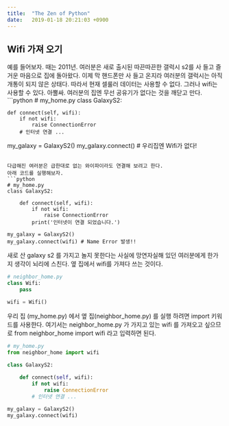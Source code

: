 ```yaml
---
title:  "The Zen of Python"
date:   2019-01-18 20:21:03 +0900
---
```


<h2>Wifi 가져 오기</h2>
예를 들어보자. 때는 2011년. 여러분은 새로 출시된 따끈따끈한 갤럭시 s2를 사 들고 
즐거운 마음으로 집에 돌아왔다. 이제 막 핸드폰만 사 들고 온지라 여러분의 갤럭시는 아직 개통이 되지 않은 상태다. 
따라서 현재 셀룰러 데이터는 사용할 수 없다. 그러나 wifi는 사용할 수 있다. 
아뿔싸. 여러분의 집엔 무선 공유기가 없다는 것을 깨닫고 만다.
```python
# my_home.py
class GalaxyS2:
    
    def connect(self, wifi):
        if not wifi:
            raise ConnectionError
        # 인터넷 연결 ... 

my_galaxy = GalaxyS2()
my_galaxy.connect() # 우리집엔 Wifi가 없다!
```

다급해진 여러분은 급한대로 없는 와이파이라도 연결해 보려고 한다.
아래 코드를 실행해보자.
```python
# my_home.py
class GalaxyS2:
    
    def connect(self, wifi):
        if not wifi:
            raise ConnectionError
        print('인터넷이 연결 되었습니다.') 

my_galaxy = GalaxyS2()
my_galaxy.connect(wifi) # Name Error 발생!! 
```

새로 산 galaxy s2 를 가지고 놀지 못한다는 사실에 망연자실해 있던 여러분에게 한가지 생각이 뇌리에 스친다.
옆 집에서 wifi를 가져다 쓰는 것이다.
```python
# neighbor_home.py
class Wifi:
    pass

wifi = Wifi()
```

우리 집 (my_home.py) 에서 옆 집(neighbor_home.py) 를 실행 하려면 import 키워드를 사용한다.
여기서는 neighbor_home.py 가 가지고 있는 wifi 를 가져오고 싶으므로 from neighbor_home import wifi
라고 입력하면 된다.
```python
# my_home.py
from neighbor_home import wifi

class GalaxyS2:
    
    def connect(self, wifi):
        if not wifi:
            raise ConnectionError
        # 인터넷 연결 ... 

my_galaxy = GalaxyS2()
my_galaxy.connect(wifi)
```